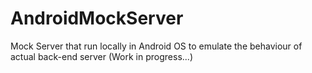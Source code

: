 # AndroidMockServer
Mock Server that run locally in Android OS to emulate the behaviour of actual back-end server (Work in progress...)
